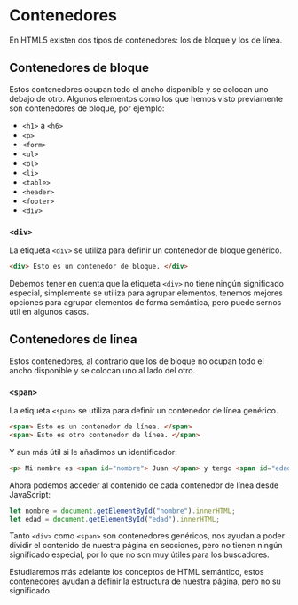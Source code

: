 # Contenedores

En HTML5 existen dos tipos de contenedores: los de bloque y los de línea.

## Contenedores de bloque

Estos contenedores ocupan todo el ancho disponible y se colocan uno debajo de otro.
Algunos elementos como los que hemos visto previamente son contenedores de bloque, por ejemplo:
- `<h1>` a `<h6>`
- `<p>`
- `<form>`
- `<ul>`
- `<ol>`
- `<li>`
- `<table>`
- `<header>`
- `<footer>`
- `<div>`

### `<div>`

La etiqueta `<div>` se utiliza para definir un contenedor de bloque genérico.

```html
<div> Esto es un contenedor de bloque. </div>
```

Debemos tener en cuenta que la etiqueta `<div>` no tiene ningún significado especial, simplemente se utiliza para agrupar elementos, tenemos mejores opciones para agrupar elementos de forma semántica, pero puede sernos útil en algunos casos.

## Contenedores de línea

Estos contenedores, al contrario que los de bloque no ocupan todo el ancho disponible y se colocan uno al lado del otro.

### `<span>`

La etiqueta `<span>` se utiliza para definir un contenedor de línea genérico.

```html
<span> Esto es un contenedor de línea. </span>
<span> Esto es otro contenedor de línea. </span>
```

Y aun más útil si le añadimos un identificador:

```html
<p> Mi nombre es <span id="nombre"> Juan </span> y tengo <span id="edad"> 20 </span> años. </p>
```

Ahora podemos acceder al contenido de cada contenedor de línea desde JavaScript:

```js
let nombre = document.getElementById("nombre").innerHTML;
let edad = document.getElementById("edad").innerHTML;
```

Tanto `<div>` como `<span>` son contenedores genéricos, nos ayudan a poder dividir el contenido de nuestra página en secciones, pero no tienen ningún significado especial, por lo que no son muy útiles para los buscadores.

Estudiaremos más adelante los conceptos de HTML semántico, estos contenedores ayudan a definir la estructura de nuestra página, pero no su significado.


